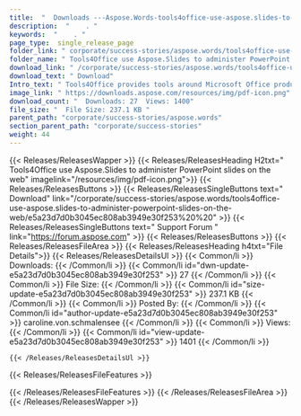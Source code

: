 ```yaml
---
title:  "  Downloads ---Aspose.Words-tools4office-use-aspose.slides-to-administer-powerpoint-slides-on-the-web . " 
description:  "    . " 
keywords:  "    . " 
page_type:  single_release_page
folder_link: " corporate/success-stories/aspose.words/tools4office-use-aspose.slides-to-administer-powerpoint-slides-on-the-web/"
folder_name: " Tools4Office use Aspose.Slides to administer PowerPoint slides on the web"
download_link: " /corporate/success-stories/aspose.words/tools4office-use-aspose.slides-to-administer-powerpoint-slides-on-the-web/e5a23d7d0b3045ec808ab3949e30f253"
download_text: " Download"
Intro_text: " Tools4Office provides tools around Microsoft Office products. Their main focus i..."
image_link: " https://downloads.aspose.com/resources/img/pdf-icon.png"
download_count: "  Downloads: 27  Views: 1400"
file_size: "  File Size: 237.1 KB "
parent_path: "corporate/success-stories/aspose.words"
section_parent_path: "corporate/success-stories"
weight: 44 
---
```


{{< Releases/ReleasesWapper >}}
  {{< Releases/ReleasesHeading H2txt=" Tools4Office use Aspose.Slides to administer PowerPoint slides on the web" imagelink="/resources/img/pdf-icon.png">}}
  {{< Releases/ReleasesButtons >}}
    {{< Releases/ReleasesSingleButtons text=" Download" link="/corporate/success-stories/aspose.words/tools4office-use-aspose.slides-to-administer-powerpoint-slides-on-the-web/e5a23d7d0b3045ec808ab3949e30f253%20%20" >}}
    {{< Releases/ReleasesSingleButtons text=" Support Forum " link="https://forum.aspose.com" >}}
  {{< Releases/ReleasesButtons >}}
  {{< Releases/ReleasesFileArea >}}
    {{< Releases/ReleasesHeading h4txt="File Details">}}
    {{< Releases/ReleasesDetailsUl >}}
            {{< Common/li  >}} Downloads: {{< /Common/li >}} 
      {{< Common/li id="dwn-update-e5a23d7d0b3045ec808ab3949e30f253" >}} 27 {{< /Common/li >}} 
      {{< Common/li  >}} File Size: {{< /Common/li >}} 
      {{< Common/li id="size-update-e5a23d7d0b3045ec808ab3949e30f253" >}} 237.1 KB {{< /Common/li >}} 
      {{< Common/li  >}} Posted By: {{< /Common/li >}} 
      {{< Common/li id="author-update-e5a23d7d0b3045ec808ab3949e30f253" >}} caroline.von.schmalensee {{< /Common/li >}} 
      {{< Common/li  >}} Views: {{< /Common/li >}} 
      {{< Common/li id="view-update-e5a23d7d0b3045ec808ab3949e30f253" >}} 1401 {{< /Common/li >}} 

    {{< /Releases/ReleasesDetailsUl >}}

  {{< Releases/ReleasesFileFeatures >}}
      
  {{< /Releases/ReleasesFileFeatures >}}
 {{< /Releases/ReleasesFileArea >}}
{{< /Releases/ReleasesWapper >}}


